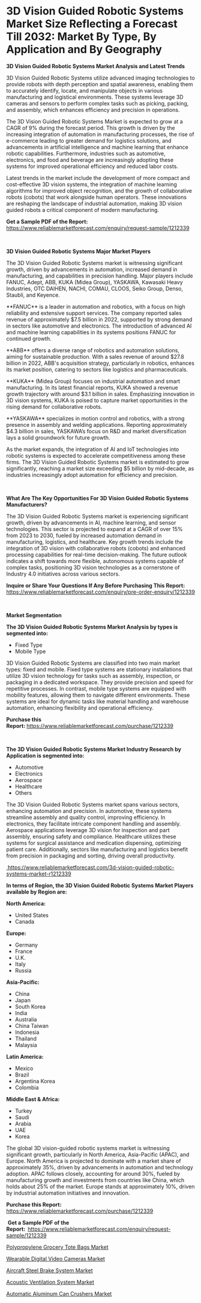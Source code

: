 <p><h1>3D Vision Guided Robotic Systems Market Size Reflecting a Forecast Till 2032: Market By Type, By Application and By Geography</h1></p><p><strong>3D Vision Guided Robotic Systems Market Analysis and Latest Trends</strong></p>
<p><p>3D Vision Guided Robotic Systems utilize advanced imaging technologies to provide robots with depth perception and spatial awareness, enabling them to accurately identify, locate, and manipulate objects in various manufacturing and logistical environments. These systems leverage 3D cameras and sensors to perform complex tasks such as picking, packing, and assembly, which enhances efficiency and precision in operations.</p><p>The 3D Vision Guided Robotic Systems Market is expected to grow at a CAGR of 9% during the forecast period. This growth is driven by the increasing integration of automation in manufacturing processes, the rise of e-commerce leading to greater demand for logistics solutions, and advancements in artificial intelligence and machine learning that enhance robotic capabilities. Furthermore, industries such as automotive, electronics, and food and beverage are increasingly adopting these systems for improved operational efficiency and reduced labor costs.</p><p>Latest trends in the market include the development of more compact and cost-effective 3D vision systems, the integration of machine learning algorithms for improved object recognition, and the growth of collaborative robots (cobots) that work alongside human operators. These innovations are reshaping the landscape of industrial automation, making 3D vision guided robots a critical component of modern manufacturing.</p></p>
<p><strong>Get a Sample PDF of the Report:&nbsp;</strong> <a href="https://www.reliablemarketforecast.com/enquiry/request-sample/1212339?utm_campaign=1998&utm_medium=2&utm_source=Github&utm_content=ia&utm_term=24032025&utm_id=3d-vision-guided-robotic-systems">https://www.reliablemarketforecast.com/enquiry/request-sample/1212339</a></p>
<p>&nbsp;</p>
<p><strong>3D Vision Guided Robotic Systems Major Market Players</strong></p>
<p><p>The 3D Vision Guided Robotic Systems market is witnessing significant growth, driven by advancements in automation, increased demand in manufacturing, and capabilities in precision handling. Major players include FANUC, Adept, ABB, KUKA (Midea Group), YASKAWA, Kawasaki Heavy Industries, OTC DAIHEN, NACHI, COMAU, CLOOS, Seiko Group, Denso, Staubli, and Keyence.</p><p>**FANUC** is a leader in automation and robotics, with a focus on high reliability and extensive support services. The company reported sales revenue of approximately $7.5 billion in 2022, supported by strong demand in sectors like automotive and electronics. The introduction of advanced AI and machine learning capabilities in its systems positions FANUC for continued growth.</p><p>**ABB** offers a diverse range of robotics and automation solutions, aiming for sustainable production. With a sales revenue of around $27.8 billion in 2022, ABB's acquisition strategy, particularly in robotics, enhances its market position, catering to sectors like logistics and pharmaceuticals.</p><p>**KUKA** (Midea Group) focuses on industrial automation and smart manufacturing. In its latest financial reports, KUKA showed a revenue growth trajectory with around $3.1 billion in sales. Emphasizing innovation in 3D vision systems, KUKA is poised to capture market opportunities in the rising demand for collaborative robots.</p><p>**YASKAWA** specializes in motion control and robotics, with a strong presence in assembly and welding applications. Reporting approximately $4.3 billion in sales, YASKAWA’s focus on R&D and market diversification lays a solid groundwork for future growth.</p><p>As the market expands, the integration of AI and IoT technologies into robotic systems is expected to accelerate competitiveness among these firms. The 3D Vision Guided Robotic Systems market is estimated to grow significantly, reaching a market size exceeding $5 billion by mid-decade, as industries increasingly adopt automation for efficiency and precision.</p></p>
<p>&nbsp;</p>
<p><strong>What Are The Key Opportunities For 3D Vision Guided Robotic Systems Manufacturers?</strong></p>
<p><p>The 3D Vision Guided Robotic Systems market is experiencing significant growth, driven by advancements in AI, machine learning, and sensor technologies. This sector is projected to expand at a CAGR of over 15% from 2023 to 2030, fueled by increased automation demand in manufacturing, logistics, and healthcare. Key growth trends include the integration of 3D vision with collaborative robots (cobots) and enhanced processing capabilities for real-time decision-making. The future outlook indicates a shift towards more flexible, autonomous systems capable of complex tasks, positioning 3D vision technologies as a cornerstone of Industry 4.0 initiatives across various sectors.</p></p>
<p><strong>Inquire or Share Your Questions If Any Before Purchasing This Report:</strong> <a href="https://www.reliablemarketforecast.com/enquiry/pre-order-enquiry/1212339?utm_campaign=1998&utm_medium=2&utm_source=Github&utm_content=ia&utm_term=24032025&utm_id=3d-vision-guided-robotic-systems">https://www.reliablemarketforecast.com/enquiry/pre-order-enquiry/1212339</a></p>
<p>&nbsp;</p>
<p><strong>Market Segmentation</strong></p>
<p><strong>The 3D Vision Guided Robotic Systems Market Analysis by types is segmented into:</strong></p>
<p><ul><li>Fixed Type</li><li>Mobile Type</li></ul></p>
<p><p>3D Vision Guided Robotic Systems are classified into two main market types: fixed and mobile. Fixed type systems are stationary installations that utilize 3D vision technology for tasks such as assembly, inspection, or packaging in a dedicated workspace. They provide precision and speed for repetitive processes. In contrast, mobile type systems are equipped with mobility features, allowing them to navigate different environments. These systems are ideal for dynamic tasks like material handling and warehouse automation, enhancing flexibility and operational efficiency.</p></p>
<p><strong>Purchase this Report:&nbsp;</strong><a href="https://www.reliablemarketforecast.com/purchase/1212339?utm_campaign=1998&utm_medium=2&utm_source=Github&utm_content=ia&utm_term=24032025&utm_id=3d-vision-guided-robotic-systems">https://www.reliablemarketforecast.com/purchase/1212339</a></p>
<p>&nbsp;</p>
<p><strong>The 3D Vision Guided Robotic Systems Market Industry Research by Application is segmented into:</strong></p>
<p><ul><li>Automotive</li><li>Electronics</li><li>Aerospace</li><li>Healthcare</li><li>Others</li></ul></p>
<p><p>The 3D Vision Guided Robotic Systems market spans various sectors, enhancing automation and precision. In automotive, these systems streamline assembly and quality control, improving efficiency. In electronics, they facilitate intricate component handling and assembly. Aerospace applications leverage 3D vision for inspection and part assembly, ensuring safety and compliance. Healthcare utilizes these systems for surgical assistance and medication dispensing, optimizing patient care. Additionally, sectors like manufacturing and logistics benefit from precision in packaging and sorting, driving overall productivity.</p></p>
<p><a href="https://www.reliablemarketforecast.com/3d-vision-guided-robotic-systems-market-r1212339?utm_campaign=1998&utm_medium=2&utm_source=Github&utm_content=ia&utm_term=24032025&utm_id=3d-vision-guided-robotic-systems">&nbsp;https://www.reliablemarketforecast.com/3d-vision-guided-robotic-systems-market-r1212339</a></p>
<p><strong>In terms of Region, the 3D Vision Guided Robotic Systems Market Players available by Region are:</strong></p>
<p>
    <p> <strong> North America: </strong>
        <ul>
            <li>United States</li>
            <li>Canada</li>
        </ul>
        </p> 
    <p> <strong> Europe: </strong>
        <ul>
            <li>Germany</li>
            <li>France</li>
            <li>U.K.</li>
            <li>Italy</li>
            <li>Russia</li>
        </ul>
        </p> 
    <p> <strong> Asia-Pacific: </strong>
        <ul>
            <li>China</li>
            <li>Japan</li>
            <li>South Korea</li>
            <li>India</li>
            <li>Australia</li>
            <li>China Taiwan</li>
            <li>Indonesia</li>
            <li>Thailand</li>
            <li>Malaysia</li>
        </ul>
        </p> 
    <p> <strong> Latin America: </strong>
        <ul>
            <li>Mexico</li>
            <li>Brazil</li>
            <li>Argentina Korea</li>
            <li>Colombia</li>
        </ul>
        </p> 
    <p> <strong> Middle East & Africa: </strong>
        <ul>
            <li>Turkey</li>
            <li>Saudi</li>
            <li>Arabia</li>
            <li>UAE</li>
            <li>Korea</li>
        </ul>
    </p>
    </p>
<p><p>The global 3D vision-guided robotic systems market is witnessing significant growth, particularly in North America, Asia-Pacific (APAC), and Europe. North America is projected to dominate with a market share of approximately 35%, driven by advancements in automation and technology adoption. APAC follows closely, accounting for around 30%, fueled by manufacturing growth and investments from countries like China, which holds about 25% of the market. Europe stands at approximately 10%, driven by industrial automation initiatives and innovation.</p></p>
<p><strong>Purchase this Report: </strong><a href="https://www.reliablemarketforecast.com/purchase/1212339?utm_campaign=1998&utm_medium=2&utm_source=Github&utm_content=ia&utm_term=24032025&utm_id=3d-vision-guided-robotic-systems">https://www.reliablemarketforecast.com/purchase/1212339</a></p>
<p>&nbsp;<strong>Get a Sample PDF of the Report:&nbsp;&nbsp;</strong><a href="https://www.reliablemarketforecast.com/enquiry/request-sample/1212339?utm_campaign=1998&utm_medium=2&utm_source=Github&utm_content=ia&utm_term=24032025&utm_id=3d-vision-guided-robotic-systems">https://www.reliablemarketforecast.com/enquiry/request-sample/1212339</a></p>
<p><strong></strong></p>
<p><p><a href="https://github.com/phephezxnf/Market-Research-Report-List-1/blob/main/polypropylene-grocery-tote-bags-market.md?utm_campaign=1998&utm_medium=2&utm_source=Github&utm_content=ia&utm_term=24032025&utm_id=3d-vision-guided-robotic-systems">Polypropylene Grocery Tote Bags Market</a></p><p><a href="https://github.com/oslieselotte2192/Market-Research-Report-List-1/blob/main/wearable-digital-video-cameras-market.md?utm_campaign=1998&utm_medium=2&utm_source=Github&utm_content=ia&utm_term=24032025&utm_id=3d-vision-guided-robotic-systems">Wearable Digital Video Cameras Market</a></p><p><a href="https://github.com/lizamflotow/Market-Research-Report-List-1/blob/main/aircraft-steel-brake-system-market.md?utm_campaign=1998&utm_medium=2&utm_source=Github&utm_content=ia&utm_term=24032025&utm_id=3d-vision-guided-robotic-systems">Aircraft Steel Brake System Market</a></p><p><a href="https://github.com/tambraunrue691969/Market-Research-Report-List-1/blob/main/acoustic-ventilation-system-market.md?utm_campaign=1998&utm_medium=2&utm_source=Github&utm_content=ia&utm_term=24032025&utm_id=3d-vision-guided-robotic-systems">Acoustic Ventilation System Market</a></p><p><a href="https://github.com/tona7vba/Market-Research-Report-List-1/blob/main/automatic-aluminum-can-crushers-market.md?utm_campaign=1998&utm_medium=2&utm_source=Github&utm_content=ia&utm_term=24032025&utm_id=3d-vision-guided-robotic-systems">Automatic Aluminum Can Crushers Market</a></p></p>